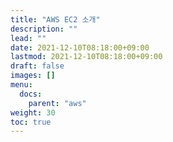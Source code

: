```yaml
---
title: "AWS EC2 소개"
description: ""
lead: ""
date: 2021-12-10T08:18:00+09:00
lastmod: 2021-12-10T08:18:00+09:00
draft: false
images: []
menu: 
  docs:
    parent: "aws"
weight: 30
toc: true
---
```

